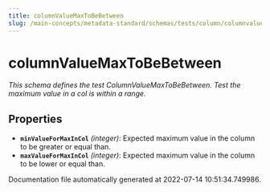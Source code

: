 ```yaml
---
title: columnValueMaxToBeBetween
slug: /main-concepts/metadata-standard/schemas/tests/column/columnvaluemaxtobebetween
---
```


# columnValueMaxToBeBetween

*This schema defines the test ColumnValueMaxToBeBetween. Test the maximum value in a col is within a range.*

## Properties

- **`minValueForMaxInCol`** *(integer)*: Expected maximum value in the column to be greater or equal than.
- **`maxValueForMaxInCol`** *(integer)*: Expected maximum value in the column to be lower or equal than.


Documentation file automatically generated at 2022-07-14 10:51:34.749986.
